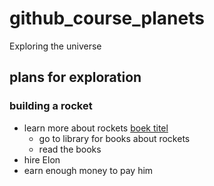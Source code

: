# github_course_planets
Exploring the universe
## plans for exploration
### building a rocket
* learn more about rockets [boek titel](http://www.tweakers.net)
  * go to library for books about rockets
  * read the books
* hire Elon
* earn enough money to pay him
